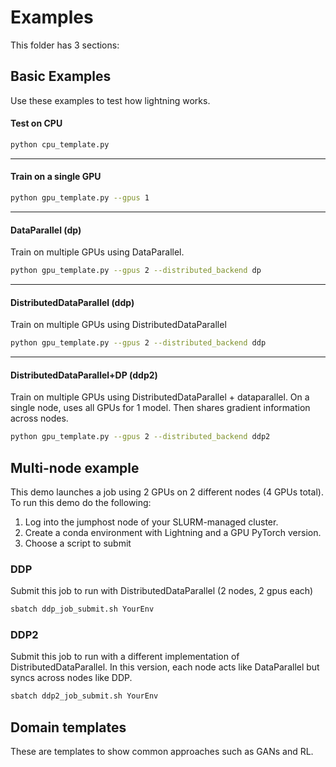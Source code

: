 # Examples   
This folder has 3 sections:   

## Basic Examples   
Use these examples to test how lightning works.   

#### Test on CPU  
```bash
python cpu_template.py
```

---   
#### Train on a single GPU
```bash
python gpu_template.py --gpus 1
```   

---    
#### DataParallel (dp)   
Train on multiple GPUs using DataParallel.

```bash
python gpu_template.py --gpus 2 --distributed_backend dp
```   

---
#### DistributedDataParallel (ddp)    

Train on multiple GPUs using DistributedDataParallel   
```bash
python gpu_template.py --gpus 2 --distributed_backend ddp
```

---
#### DistributedDataParallel+DP (ddp2)    

Train on multiple GPUs using DistributedDataParallel + dataparallel.
On a single node, uses all GPUs for 1 model. Then shares gradient information
across nodes.   
```bash
python gpu_template.py --gpus 2 --distributed_backend ddp2
```

## Multi-node example   

This demo launches a job using 2 GPUs on 2 different nodes (4 GPUs total).
To run this demo do the following:

1. Log into the jumphost node of your SLURM-managed cluster.  
2. Create a conda environment with Lightning and a GPU PyTorch version.   
3. Choose a script to submit    

### DDP  
Submit this job to run with DistributedDataParallel (2 nodes, 2 gpus each)
```bash
sbatch ddp_job_submit.sh YourEnv
```

### DDP2  
Submit this job to run with a different implementation of DistributedDataParallel.
In this version, each node acts like DataParallel but syncs across nodes like DDP.
```bash
sbatch ddp2_job_submit.sh YourEnv
```

## Domain templates   
These are templates to show common approaches such as GANs and RL.
